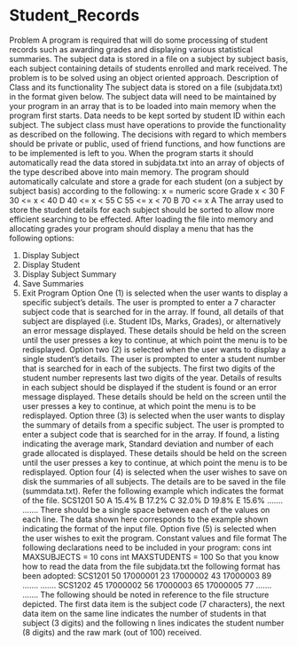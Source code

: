# Student_Records

Problem
A program is required that will do some processing of student records such as awarding grades
and displaying various statistical summaries. The subject data is stored in a file on a subject by
subject basis, each subject containing details of students enrolled and mark received. The
problem is to be solved using an object oriented approach.
Description of Class and its functionality
The subject data is stored on a file (subjdata.txt) in the format given below. The subject data
will need to be maintained by your program in an array that is to be loaded into main memory
when the program first starts. Data needs to be kept sorted by student ID within each subject.
The subject class must have operations to provide the functionality as described on the
following. The decisions with regard to which members should be private or public, used of
friend functions, and how functions are to be implemented is left to you.
When the program starts it should automatically read the data stored in subjdata.txt into an
array of objects of the type described above into main memory. The program should
automatically calculate and store a grade for each student (on a subject by subject basis)
according to the following:
x = numeric score Grade
x < 30 F
30 <= x < 40 D
40 <= x < 55 C
55 <= x < 70 B
70 <= x A
The array used to store the student details for each subject should be sorted to allow more
efficient searching to be effected. After loading the file into memory and allocating grades your
program should display a menu that has the following options:
1. Display Subject
2. Display Student
3. Display Subject Summary
4. Save Summaries
5. Exit Program
Option One (1) is selected when the user wants to display a specific subject’s details. The
user is prompted to enter a 7 character subject code that is searched for in the array. If found,
all details of that subject are displayed (i.e. Student IDs, Marks, Grades), or alternatively an
error message displayed. These details should be held on the screen until the user presses a key
to continue, at which point the menu is to be redisplayed.
Option two (2) is selected when the user wants to display a single student’s details. The user
is prompted to enter a student number that is searched for in each of the subjects. The first two
digits of the student number represents last two digits of the year. Details of results in each
subject should be displayed if the student is found or an error message displayed. These details
should be held on the screen until the user presses a key to continue, at which point the menu
is to be redisplayed.
Option three (3) is selected when the user wants to display the summary of details from a
specific subject. The user is prompted to enter a subject code that is searched for in the array.
If found, a listing indicating the average mark, Standard deviation and number of each grade
allocated is displayed. These details should be held on the screen until the user presses a key to
continue, at which point the menu is to be redisplayed.
Option four (4) is selected when the user wishes to save on disk the summaries of all subjects.
The details are to be saved in the file (summdata.txt). Refer the following example which
indicates the format of the file.
SCS1201 50 A 15.4% B 17.2% C 32.0% D 19.8% E 15.6%
…….
…….
There should be a single space between each of the values on each line. The data shown here
corresponds to the example shown indicating the format of the input file.
Option five (5) is selected when the user wishes to exit the program.
Constant values and file format
The following declarations need to be included in your program:
cons int MAXSUBJECTS = 10
cons int MAXSTUDENTS = 100
So that you know how to read the data from the file subjdata.txt the following format has been
adopted:
SCS1201 50
17000001 23
17000002 43
17000003 89
…….
…….
SCS1202 45
17000002 56
17000003 65
17000005 77
…….
…….
The following should be noted in reference to the file structure depicted.
The first data item is the subject code (7 characters), the next data item on the same line
indicates the number of students in that subject (3 digits) and the following n lines indicates the
student number (8 digits) and the raw mark (out of 100) received.